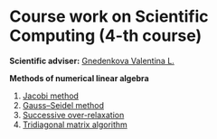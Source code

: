 Course work on Scientific Computing (4-th course)
===================================

**Scientific adviser:** [Gnedenkova Valentina L.](http://kpfu.ru/Valentina.Gnedenkova)

**Methods of numerical linear algebra**

1. [Jacobi method](https://en.wikipedia.org/wiki/Jacobi_method)
2. [Gauss–Seidel method](https://en.wikipedia.org/wiki/Gauss%E2%80%93Seidel_method)
3. [Successive over-relaxation](https://en.wikipedia.org/wiki/Successive_over-relaxation)
4. [Tridiagonal matrix algorithm](https://en.wikipedia.org/wiki/Tridiagonal_matrix_algorithm)

